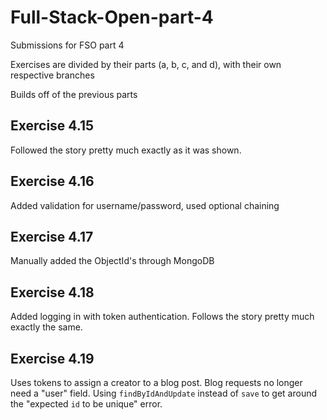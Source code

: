 # Full-Stack-Open-part-4
Submissions for FSO part 4

Exercises are divided by their parts (a, b, c, and d), with their own respective branches

Builds off of the previous parts

## Exercise 4.15
Followed the story pretty much exactly as it was shown.

## Exercise 4.16
Added validation for username/password, used optional chaining

## Exercise 4.17
Manually added the ObjectId's through MongoDB  

## Exercise 4.18
Added logging in with token authentication. Follows the story pretty much exactly the same.

## Exercise 4.19
Uses tokens to assign a creator to a blog post. Blog requests no longer need a "user" field. Using `findByIdAndUpdate` instead of `save` to get around the "expected `id` to be unique" error.